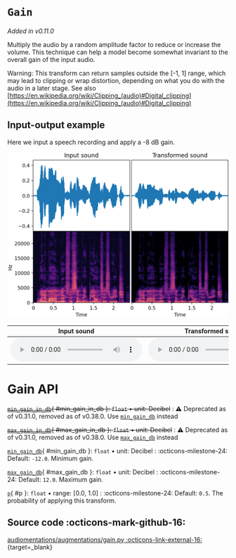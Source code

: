 # `Gain`

_Added in v0.11.0_

Multiply the audio by a random amplitude factor to reduce or increase the volume. This
technique can help a model become somewhat invariant to the overall gain of the input audio.

Warning: This transform can return samples outside the [-1, 1] range, which may lead to
clipping or wrap distortion, depending on what you do with the audio in a later stage.
See also [https://en.wikipedia.org/wiki/Clipping_(audio)#Digital_clipping](https://en.wikipedia.org/wiki/Clipping_(audio)#Digital_clipping)

## Input-output example

Here we input a speech recording and apply a -8 dB gain.

![Input-output waveforms and spectrograms](Gain.webp)

| Input sound                                                                 | Transformed sound                                                                 |
|-----------------------------------------------------------------------------|-----------------------------------------------------------------------------------|
| <audio controls><source src="../Gain_input.flac" type="audio/flac"></audio> | <audio controls><source src="../Gain_transformed.flac" type="audio/flac"></audio> | 


# Gain API

~~[`min_gain_in_db`](#min_gain_in_db){ #min_gain_in_db }: `float` • unit: Decibel~~
:   :warning: Deprecated as of v0.31.0, removed as of v0.38.0. Use [`min_gain_db`](#min_gain_db) instead

~~[`max_gain_in_db`](#max_gain_in_db){ #max_gain_in_db }: `float` • unit: Decibel~~
:   :warning: Deprecated as of v0.31.0, removed as of v0.38.0. Use [`max_gain_db`](#max_gain_db) instead

[`min_gain_db`](#min_gain_db){ #min_gain_db }: `float` • unit: Decibel
:   :octicons-milestone-24: Default: `-12.0`. Minimum gain.

[`max_gain_db`](#max_gain_db){ #max_gain_db }: `float` • unit: Decibel
:   :octicons-milestone-24: Default: `12.0`. Maximum gain.

[`p`](#p){ #p }: `float` • range: [0.0, 1.0]
:   :octicons-milestone-24: Default: `0.5`. The probability of applying this transform.

## Source code :octicons-mark-github-16:

[audiomentations/augmentations/gain.py :octicons-link-external-16:](https://github.com/iver56/audiomentations/blob/main/audiomentations/augmentations/gain.py){target=_blank}
